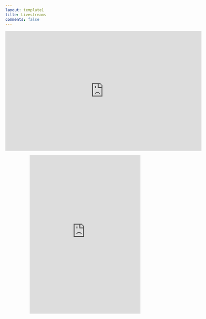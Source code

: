 ```yaml
---
layout: template1
title: Livestreams
comments: false
---
```


<p style="text-align: center;"><iframe src="https://player.twitch.tv/?channel=lomeli12" frameborder="0" allowfullscreen="true" scrolling="no" height="378" width="620"></iframe></p>

<p style="text-align: center;"><iframe src="https://www.twitch.tv/lomeli12/chat?popout=" frameborder="0" scrolling="no" height="500" width="350"></iframe></p>
